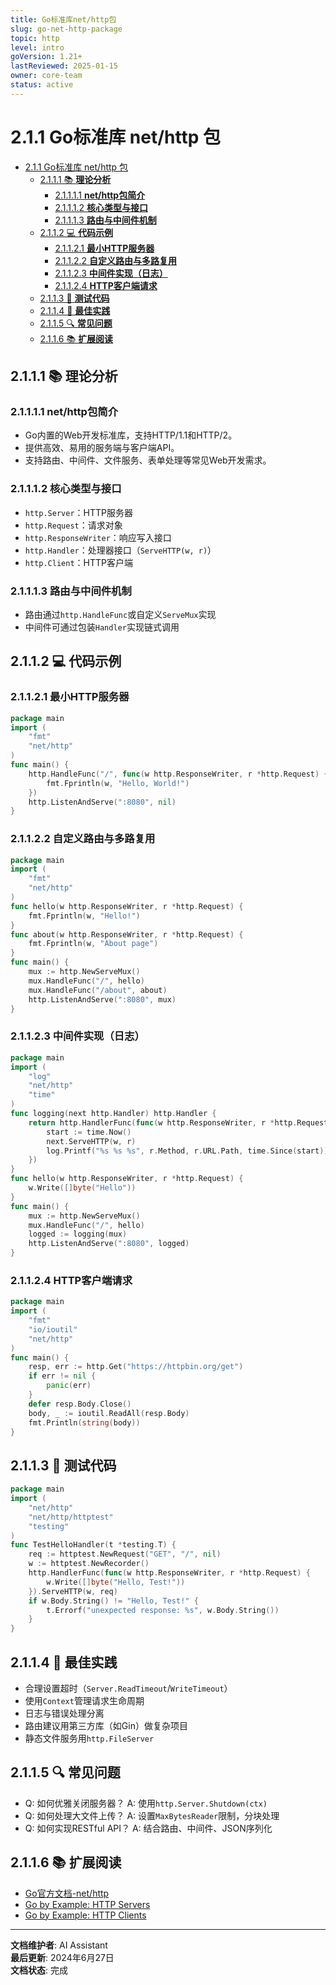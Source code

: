```yaml
---
title: Go标准库net/http包
slug: go-net-http-package
topic: http
level: intro
goVersion: 1.21+
lastReviewed: 2025-01-15
owner: core-team
status: active
---
```


# 2.1.1 Go标准库 net/http 包

<!-- TOC START -->
- [2.1.1 Go标准库 net/http 包](#211-go标准库-nethttp-包)
  - [2.1.1.1 📚 **理论分析**](#2111--理论分析)
    - [2.1.1.1.1 **net/http包简介**](#21111-nethttp包简介)
    - [2.1.1.1.2 **核心类型与接口**](#21112-核心类型与接口)
    - [2.1.1.1.3 **路由与中间件机制**](#21113-路由与中间件机制)
  - [2.1.1.2 💻 **代码示例**](#2112--代码示例)
    - [2.1.1.2.1 **最小HTTP服务器**](#21121-最小http服务器)
    - [2.1.1.2.2 **自定义路由与多路复用**](#21122-自定义路由与多路复用)
    - [2.1.1.2.3 **中间件实现（日志）**](#21123-中间件实现日志)
    - [2.1.1.2.4 **HTTP客户端请求**](#21124-http客户端请求)
  - [2.1.1.3 🧪 **测试代码**](#2113--测试代码)
  - [2.1.1.4 🎯 **最佳实践**](#2114--最佳实践)
  - [2.1.1.5 🔍 **常见问题**](#2115--常见问题)
  - [2.1.1.6 📚 **扩展阅读**](#2116--扩展阅读)
<!-- TOC END -->

## 2.1.1.1 📚 **理论分析**

### 2.1.1.1.1 **net/http包简介**

- Go内置的Web开发标准库，支持HTTP/1.1和HTTP/2。
- 提供高效、易用的服务端与客户端API。
- 支持路由、中间件、文件服务、表单处理等常见Web开发需求。

### 2.1.1.1.2 **核心类型与接口**

- `http.Server`：HTTP服务器
- `http.Request`：请求对象
- `http.ResponseWriter`：响应写入接口
- `http.Handler`：处理器接口（`ServeHTTP(w, r)`）
- `http.Client`：HTTP客户端

### 2.1.1.1.3 **路由与中间件机制**

- 路由通过`http.HandleFunc`或自定义`ServeMux`实现
- 中间件可通过包装`Handler`实现链式调用

## 2.1.1.2 💻 **代码示例**

### 2.1.1.2.1 **最小HTTP服务器**

```go
package main
import (
    "fmt"
    "net/http"
)
func main() {
    http.HandleFunc("/", func(w http.ResponseWriter, r *http.Request) {
        fmt.Fprintln(w, "Hello, World!")
    })
    http.ListenAndServe(":8080", nil)
}

```

### 2.1.1.2.2 **自定义路由与多路复用**

```go
package main
import (
    "fmt"
    "net/http"
)
func hello(w http.ResponseWriter, r *http.Request) {
    fmt.Fprintln(w, "Hello!")
}
func about(w http.ResponseWriter, r *http.Request) {
    fmt.Fprintln(w, "About page")
}
func main() {
    mux := http.NewServeMux()
    mux.HandleFunc("/", hello)
    mux.HandleFunc("/about", about)
    http.ListenAndServe(":8080", mux)
}

```

### 2.1.1.2.3 **中间件实现（日志）**

```go
package main
import (
    "log"
    "net/http"
    "time"
)
func logging(next http.Handler) http.Handler {
    return http.HandlerFunc(func(w http.ResponseWriter, r *http.Request) {
        start := time.Now()
        next.ServeHTTP(w, r)
        log.Printf("%s %s %s", r.Method, r.URL.Path, time.Since(start))
    })
}
func hello(w http.ResponseWriter, r *http.Request) {
    w.Write([]byte("Hello"))
}
func main() {
    mux := http.NewServeMux()
    mux.HandleFunc("/", hello)
    logged := logging(mux)
    http.ListenAndServe(":8080", logged)
}

```

### 2.1.1.2.4 **HTTP客户端请求**

```go
package main
import (
    "fmt"
    "io/ioutil"
    "net/http"
)
func main() {
    resp, err := http.Get("https://httpbin.org/get")
    if err != nil {
        panic(err)
    }
    defer resp.Body.Close()
    body, _ := ioutil.ReadAll(resp.Body)
    fmt.Println(string(body))
}

```

## 2.1.1.3 🧪 **测试代码**

```go
package main
import (
    "net/http"
    "net/http/httptest"
    "testing"
)
func TestHelloHandler(t *testing.T) {
    req := httptest.NewRequest("GET", "/", nil)
    w := httptest.NewRecorder()
    http.HandlerFunc(func(w http.ResponseWriter, r *http.Request) {
        w.Write([]byte("Hello, Test!"))
    }).ServeHTTP(w, req)
    if w.Body.String() != "Hello, Test!" {
        t.Errorf("unexpected response: %s", w.Body.String())
    }
}

```

## 2.1.1.4 🎯 **最佳实践**

- 合理设置超时（`Server.ReadTimeout`/`WriteTimeout`）
- 使用`Context`管理请求生命周期
- 日志与错误处理分离
- 路由建议用第三方库（如Gin）做复杂项目
- 静态文件服务用`http.FileServer`

## 2.1.1.5 🔍 **常见问题**

- Q: 如何优雅关闭服务器？
  A: 使用`http.Server.Shutdown(ctx)`
- Q: 如何处理大文件上传？
  A: 设置`MaxBytesReader`限制，分块处理
- Q: 如何实现RESTful API？
  A: 结合路由、中间件、JSON序列化

## 2.1.1.6 📚 **扩展阅读**

- [Go官方文档-net/http](https://golang.org/pkg/net/http/)
- [Go by Example: HTTP Servers](https://gobyexample.com/http-servers)
- [Go by Example: HTTP Clients](https://gobyexample.com/http-clients)

---

**文档维护者**: AI Assistant  
**最后更新**: 2024年6月27日  
**文档状态**: 完成

